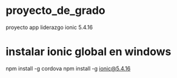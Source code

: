 # proyecto_de_grado
proyecto app liderazgo ionic 5.4.16
# instalar ionic global en windows
npm install -g cordova 
npm install -g ionic@5.4.16
